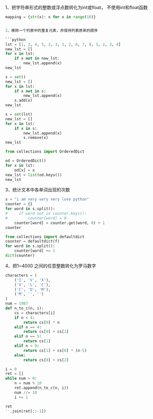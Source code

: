 1、把字符串形式的整数或浮点数转化为int或float， 不使用int和float函数

```python
mapping = {str(x): x for x in range(10)}


2、移除一个列表中的重复元素，并保持列表原来的顺序

```python
lst = [1, 2, 4, 5, 2, 3, 1, 2, 6, 7, 8, 3, 2, 3, 4]
new_lst = []
for x in lst:
    if x not in new_lst:
        new_lst.append(x)
new_lst
```

```python
s = set()
new_lst = []
for x in lst:
    if x not in s:
        new_lst.append(x)
    s.add(x)
new_lst
```

```python
s = set(lst)
new_lst = []
for x in lst:
    if x in s:
        new_lst.append(x)
        s.remove(x)
new_lst
```

```python
from collections import OrderedDict

od = OrderedDict()
for x in lst:
    od[x] = x
new_lst = list(od.keys())
new_lst
```

3、统计文本中各单词出现的次数

```python
s = "i am very very very love python"
counter = {}
for word in s.split():
#     if word not in counter.keys():
#         counter[word] = 0
    counter[word] = counter.get(word, 0) + 1
counter
```

```python
from collections import defaultdict
counter = defaultdict(f)
for word in s.split():
    counter[word] += 1
dict(counter)
```



4、把1~4000 之间的任意整数转化为罗马数字

```python
characters = (
    ('I', 'V', 'X'),      
    ('X', 'L', 'C'),
    ('C', 'D', 'M'),
    ('M', '', '')
)
num = 1987
def n_to_c(n, i):
    cs = characters[i]
    if n < 4:
        return cs[0] * n
    elif n == 4:
        return cs[0] + cs[1]
    elif n == 5:
        return cs[1]
    elif n < 9:
        return cs[1] + cs[0] * (n-5)
    else:
        return cs[0] + cs[2]

i = 0
ret = []
while num > 0:
    n = num % 10
    ret.append(n_to_c(n, i))
    num //= 10
    i += 1

ret
''.join(ret[::-1])
```
